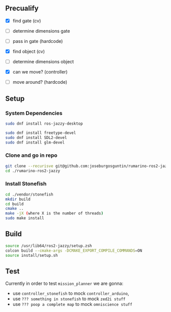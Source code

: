 ## Precualify

- [X] find gate (cv)
- [ ] determine dimensions gate
- [ ] pass in gate (hardcode)
- [x] find object (cv)
- [ ] determine dimensions object
- [x] can we move? (controller)
- [ ] move around? (hardcode)


## Setup 

### System Dependencies

```sh
sudo dnf install ros-jazzy-desktop

sudo dnf install freetype-devel
sudo dnf install SDL2-devel
sudo dnf install glm-devel
```

### Clone and go in repo
```sh
git clone --recurisve git@github.com:joseburgosguntin/rumarino-ros2-jazzy.git
cd ./rumarino-ros2-jazzy
```

### Install Stonefish
```sh
cd ./vendor/stonefish
mkdir build
cd build
cmake ..
make -jX (where X is the number of threads)
sudo make install
```

## Build

```sh
source /usr/lib64/ros2-jazzy/setup.zsh
colcon build --cmake-args -DCMAKE_EXPORT_COMPILE_COMMANDS=ON
source install/setup.sh
```

## Test

Currently in order to test `mission_planner` we are gonna:
- use `controller_stonefish` to mock `controller_arduino`,
- use `??? something in stonefish` to mock `zed2i stuff`
- use `??? poop a complete map` to mock `omniscience stuff`
